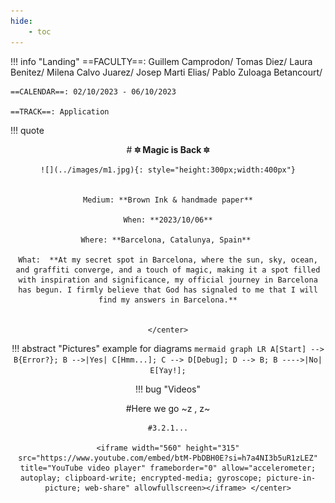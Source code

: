 ```yaml
---
hide:
    - toc
---
```



!!! info "Landing"
    ==FACULTY==: Guillem Camprodon/ Tomas Diez/ Laura Benitez/ Milena Calvo Juarez/ Josep Marti Elias/ Pablo Zuloaga Betancourt/
    
    ==CALENDAR==: 02/10/2023 - 06/10/2023

    ==TRACK==: Application

!!! quote
    <center> 
    # **:six_pointed_star: Magic is Back :six_pointed_star:**


    ![](../images/m1.jpg){: style="height:300px;width:400px"}


    Medium: **Brown Ink & handmade paper**

    When: **2023/10/06**

    Where: **Barcelona, Catalunya, Spain** 

    What:  **At my secret spot in Barcelona, where the sun, sky, ocean, and graffiti converge, and a touch of magic, making it a spot filled with inspiration and significance, my official journey in Barcelona has begun. I firmly believe that God has signaled to me that I will find my answers in Barcelona.**


    </center>

!!! abstract "Pictures"
    example for diagrams
    ``` mermaid
    graph LR
    A[Start] --> B{Error?};
    B -->|Yes| C[Hmm...];
    C --> D[Debug];
    D --> B;
    B ---->|No| E[Yay!];
    ```



!!! bug "Videos"
     <center>#Here we go ~z , z~
    
    #3.2.1...

    <iframe width="560" height="315" src="https://www.youtube.com/embed/btM-PbDBH0E?si=h7a4NI3b5uR1zLEZ" title="YouTube video player" frameborder="0" allow="accelerometer; autoplay; clipboard-write; encrypted-media; gyroscope; picture-in-picture; web-share" allowfullscreen></iframe> </center>

